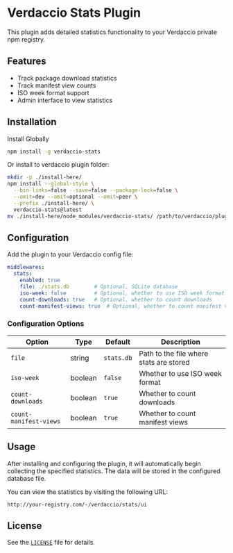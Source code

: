 # Verdaccio Stats Plugin

This plugin adds detailed statistics functionality to your Verdaccio private npm registry.

## Features

- Track package download statistics
- Track manifest view counts
- ISO week format support
- Admin interface to view statistics

## Installation

Install Globally

```bash
npm install -g verdaccio-stats
```

Or install to verdaccio plugin folder:

```bash
mkdir -p ./install-here/
npm install --global-style \
  --bin-links=false --save=false --package-lock=false \
  --omit=dev --omit=optional --omit=peer \
  --prefix ./install-here/ \
  verdaccio-stats@latest
mv ./install-here/node_modules/verdaccio-stats/ /path/to/verdaccio/plugins/
```


## Configuration

Add the plugin to your Verdaccio config file:

```yaml
middlewares:
  stats:
    enabled: true
    file: ./stats.db        # Optional, SQLite database
    iso-week: false         # Optional, whether to use ISO week format
    count-downloads: true   # Optional, whether to count downloads
    count-manifest-views: true  # Optional, whether to count manifest views
```

### Configuration Options

| Option | Type | Default | Description |
|--------|------|---------|-------------|
| `file` | string | `stats.db` | Path to the file where stats are stored |
| `iso-week` | boolean | `false` | Whether to use ISO week format |
| `count-downloads` | boolean | `true` | Whether to count downloads |
| `count-manifest-views` | boolean | `true` | Whether to count manifest views |

## Usage

After installing and configuring the plugin, it will automatically begin collecting the specified statistics. The data will be stored in the configured database file.

You can view the statistics by visiting the following URL:

```
http://your-registry.com/-/verdaccio/stats/ui
```

## License

See the [`LICENSE`](LICENSE ) file for details.

